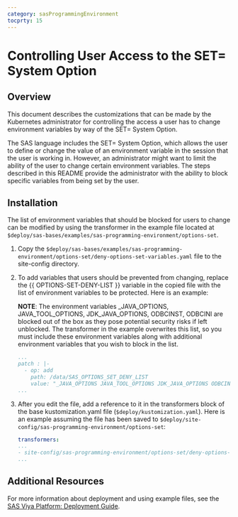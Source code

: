 ```yaml
---
category: sasProgrammingEnvironment
tocprty: 15
---
```


# Controlling User Access to the SET= System Option

## Overview

This document describes the customizations that can be made by the Kubernetes
administrator for controlling the access a user has to change environment
variables by way of the SET= System Option.

The SAS language includes the SET= System Option, which allows the user to
define or change the value of an environment variable in the session that
the user is working in. However, an administrator might want to limit the
ability of the user to change certain environment variables.  The steps
described in this README provide the administrator with the ability to
block specific variables from being set by the user.

## Installation

The list of environment variables that should be blocked for users to change
can be modified by using the transformer in the example file located at
`$deploy/sas-bases/examples/sas-programming-environment/options-set`.

1. Copy the
`$deploy/sas-bases/examples/sas-programming-environment/options-set/deny-options-set-variables.yaml`
file to the site-config directory.

2. To add variables that users should be prevented from changing, replace the
{{ OPTIONS-SET-DENY-LIST }} variable in the copied file with the list of
environment variables to be protected. Here is an example:

   **NOTE**: The environment variables _JAVA_OPTIONS, JAVA_TOOL_OPTIONS, JDK_JAVA_OPTIONS, ODBCINST, ODBCINI are blocked out of the box as they pose potential security risks if left unblocked. The transformer in the example overwrites this list, so you must include these environment variables along with additional environment variables that you wish to block in the list.

   ```yaml
   ...
   patch : |-
     - op: add
       path: /data/SAS_OPTIONS_SET_DENY_LIST
       value: "_JAVA_OPTIONS JAVA_TOOL_OPTIONS JDK_JAVA_OPTIONS ODBCINST ODBCINI VAR1 VAR2 VAR3"
   ...
   ```

3. After you edit the file, add a reference to it in the transformers block of
the base kustomization.yaml file (`$deploy/kustomization.yaml`).  Here is an
example assuming the file has been saved to
 `$deploy/site-config/sas-programming-environment/options-set`:

   ```yaml
   transformers:
   ...
   - site-config/sas-programming-environment/options-set/deny-options-set-variables.yaml
   ...
   ```

## Additional Resources

For more information about deployment and using example files, see the
[SAS Viya Platform: Deployment Guide](http://documentation.sas.com/?cdcId=itopscdc&cdcVersion=default&docsetId=dplyml0phy0dkr&docsetTarget=titlepage.htm).
